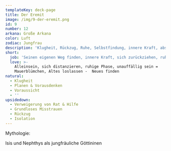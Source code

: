 ```yaml
---
templateKey: deck-page
title: Der Eremit
image: /img/9-der-eremit.png
id: 9
number: 12
arkana: Große Arkana
color: Luft
zodiac: Jungfrau
description: 'Klugheit, Rückzug, Ruhe, Selbstfindung, innere Kraft, abschalten'
short:
  job: 'Seinen eigenen Weg finden, innere Kraft, sich zurückziehen, ruhige Phase'
  love: >-
    Alleinsein, sich distanzieren, ruhige Phase, unauffällig sein =
    Mauerblümchen, Altes loslassen -  Neues finden
natural:
  - Klugheit
  - Planen & Vorausdenken
  - Voraussicht
  - ''
upsidedown:
  - Verweigerung von Rat & Hilfe
  - Grundloses Misstrauen
  - Rückzug
  - Isolation
---
```

Mythologie:

Isis und Nephthys als jungfräuliche Göttininen
